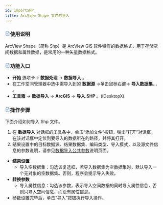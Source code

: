 ```yaml
---
id: ImportSHP
title: ArcView Shape 文件的导入  
---  
```

### ![](../../img/read.gif)使用说明

ArcView Shape（简称 Shp）是 ArcView GIS 软件特有的数据格式，用于存储空间数据和属性数据，是常用的一种矢量数据格式。

### ![](../../img/read.gif)功能入口

* **开始** 选项卡-> **数据处理** -> **数据导入** 。
* 在工作空间管理器中选中需导入到的 **数据源** ->单击鼠标右键-> **导入数据集...** 。
* **工具箱** -> **数据导入** -> **ArcGIS** -> **导入.SHP** 。(iDesktopX)

### ![](../../img/read.gif)操作步骤

下面介绍如何导入 Shp 文件。

1. 在 **数据导入** 对话框的工具条中，单击“添加文件”按钮，弹出“打开”对话框，在该对话框中定位到要导入的数据所在的路径，并将其打开。 
2. 结果设置中的目标数据源、结果数据集、编码类型、导入模式，以及源文件信息的参数说明，请参见[数据导入公共参数](ParameterSettingDia.html)说明页面。
  * **结果设置**
    * 导入空数据集：勾选该复选框，若导入数据集为空数据集时，默认导入一个无对象的空数据集。否则，程序会提示导入失败。
  * **转换参数**
    * 导入属性信息：勾选该参数，表示导入空间数据的同时导入属性信息，否则只导入空间信息，而没有属性信息。
  * 参数设置完毕后，单击“导入”按钮执行导入操作。
